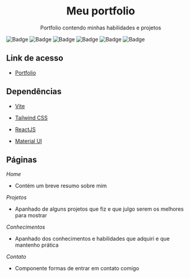 <h1 align="center">Meu portfolio</h1>

<p align="center">Portfolio contendo minhas habilidades e projetos</p>

![Badge](https://img.shields.io/badge/Version-3.2.0-brightgreen?style=for-the-badge&logo=ghost)
![Badge](https://img.shields.io/badge/Tailwind-^3.1.8-blue?style=for-the-badge&logo=ghost)
![Badge](https://img.shields.io/badge/MUI-^5.10.6-blue?style=for-the-badge&logo=ghost)
![Badge](https://img.shields.io/badge/Vite-^3.1.0-blueviolet?style=for-the-badge&logo=ghost)
![Badge](https://img.shields.io/badge/License-ISC-brightgreen?style=for-the-badge&logo=ghost)
![Badge](https://img.shields.io/badge/Status-Finished-brightgreen?style=for-the-badge&logo=ghost)

## Link de acesso

- [Portfolio](https://meu-site-opal.vercel.app)

## Dependências

- [Vite](https://vitejs.dev)

- [Tailwind CSS](https://tailwindcss.com)

- [ReactJS](https://reactjs.org)

- [Material UI](https://mui.com)

## Páginas

*Home*

- Contém um breve resumo sobre mim

*Projetos*

- Apanhado de alguns projetos que fiz e que julgo serem os melhores para mostrar

*Conhecimentos*

- Apanhado dos conhecimentos e habilidades que adquiri e que mantenho prática

*Contato*
 
 - Componente formas de entrar em contato comigo
